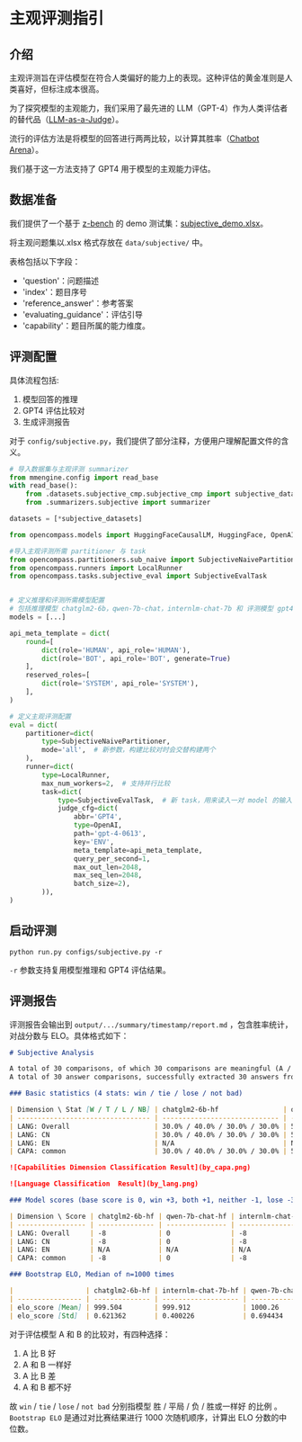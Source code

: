 # 主观评测指引

## 介绍

主观评测旨在评估模型在符合人类偏好的能力上的表现。这种评估的黄金准则是人类喜好，但标注成本很高。

为了探究模型的主观能力，我们采用了最先进的 LLM（GPT-4）作为人类评估者的替代品（[LLM-as-a-Judge](https://arxiv.org/abs/2306.05685)）。

流行的评估方法是将模型的回答进行两两比较，以计算其胜率（[Chatbot Arena](https://chat.lmsys.org/)）。

我们基于这一方法支持了 GPT4 用于模型的主观能力评估。

## 数据准备

我们提供了一个基于 [z-bench](https://github.com/zhenbench/z-bench) 的 demo 测试集：[subjective_demo.xlsx](https://opencompass.openxlab.space/utils/subjective_demo.xlsx)。

将主观问题集以.xlsx 格式存放在 `data/subjective/` 中。

表格包括以下字段：

- 'question'：问题描述
- 'index'：题目序号
- 'reference_answer'：参考答案
- 'evaluating_guidance'：评估引导
- 'capability'：题目所属的能力维度。

## 评测配置

具体流程包括:

1. 模型回答的推理
2. GPT4 评估比较对
3. 生成评测报告

对于 `config/subjective.py`，我们提供了部分注释，方便用户理解配置文件的含义。

```python
# 导入数据集与主观评测 summarizer
from mmengine.config import read_base
with read_base():
    from .datasets.subjective_cmp.subjective_cmp import subjective_datasets
    from .summarizers.subjective import summarizer

datasets = [*subjective_datasets]

from opencompass.models import HuggingFaceCausalLM, HuggingFace, OpenAI

#导入主观评测所需 partitioner 与 task
from opencompass.partitioners.sub_naive import SubjectiveNaivePartitioner
from opencompass.runners import LocalRunner
from opencompass.tasks.subjective_eval import SubjectiveEvalTask


# 定义推理和评测所需模型配置
# 包括推理模型 chatglm2-6b，qwen-7b-chat，internlm-chat-7b 和 评测模型 gpt4
models = [...]

api_meta_template = dict(
    round=[
        dict(role='HUMAN', api_role='HUMAN'),
        dict(role='BOT', api_role='BOT', generate=True)
    ],
    reserved_roles=[
        dict(role='SYSTEM', api_role='SYSTEM'),
    ],
)

# 定义主观评测配置
eval = dict(
    partitioner=dict(
        type=SubjectiveNaivePartitioner,
        mode='all',  # 新参数，构建比较对时会交替构建两个
    ),
    runner=dict(
        type=LocalRunner,
        max_num_workers=2,  # 支持并行比较
        task=dict(
            type=SubjectiveEvalTask,  # 新 task，用来读入一对 model 的输入
            judge_cfg=dict(
                abbr='GPT4',
                type=OpenAI,
                path='gpt-4-0613',
                key='ENV',
                meta_template=api_meta_template,
                query_per_second=1,
                max_out_len=2048,
                max_seq_len=2048,
                batch_size=2),
        )),
)
```

## 启动评测

```shell
python run.py configs/subjective.py -r
```

`-r` 参数支持复用模型推理和 GPT4 评估结果。

## 评测报告

评测报告会输出到 `output/.../summary/timestamp/report.md` ，包含胜率统计，对战分数与 ELO。具体格式如下：

```markdown
# Subjective Analysis

A total of 30 comparisons, of which 30 comparisons are meaningful (A / B answers inconsistent)
A total of 30 answer comparisons, successfully extracted 30 answers from GPT-4 replies, with an extraction success rate of 100.00%

### Basic statistics (4 stats: win / tie / lose / not bad)

| Dimension \ Stat [W / T / L / NB] | chatglm2-6b-hf                | qwen-7b-chat-hf              | internlm-chat-7b-hf           |
| --------------------------------- | ----------------------------- | ---------------------------- | ----------------------------- |
| LANG: Overall                     | 30.0% / 40.0% / 30.0% / 30.0% | 50.0% / 0.0% / 50.0% / 50.0% | 30.0% / 40.0% / 30.0% / 30.0% |
| LANG: CN                          | 30.0% / 40.0% / 30.0% / 30.0% | 50.0% / 0.0% / 50.0% / 50.0% | 30.0% / 40.0% / 30.0% / 30.0% |
| LANG: EN                          | N/A                           | N/A                          | N/A                           |
| CAPA: common                      | 30.0% / 40.0% / 30.0% / 30.0% | 50.0% / 0.0% / 50.0% / 50.0% | 30.0% / 40.0% / 30.0% / 30.0% |

![Capabilities Dimension Classification Result](by_capa.png)

![Language Classification  Result](by_lang.png)

### Model scores (base score is 0, win +3, both +1, neither -1, lose -3)

| Dimension \ Score | chatglm2-6b-hf | qwen-7b-chat-hf | internlm-chat-7b-hf |
| ----------------- | -------------- | --------------- | ------------------- |
| LANG: Overall     | -8             | 0               | -8                  |
| LANG: CN          | -8             | 0               | -8                  |
| LANG: EN          | N/A            | N/A             | N/A                 |
| CAPA: common      | -8             | 0               | -8                  |

### Bootstrap ELO, Median of n=1000 times

|                  | chatglm2-6b-hf | internlm-chat-7b-hf | qwen-7b-chat-hf |
| ---------------- | -------------- | ------------------- | --------------- |
| elo_score [Mean] | 999.504        | 999.912             | 1000.26         |
| elo_score [Std]  | 0.621362       | 0.400226            | 0.694434        |
```

对于评估模型 A 和 B 的比较对，有四种选择：

1. A 比 B 好
2. A 和 B 一样好
3. A 比 B 差
4. A 和 B 都不好

故 `win` / `tie` / `lose` / `not bad` 分别指模型 胜 / 平局 / 负 / 胜或一样好 的比例 。
`Bootstrap ELO` 是通过对比赛结果进行 1000 次随机顺序，计算出 ELO 分数的中位数。
